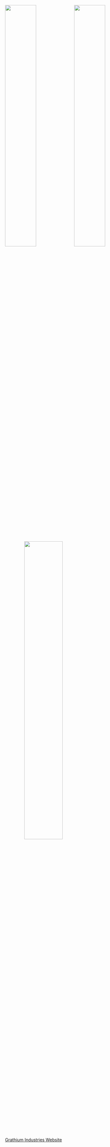 <div>
  <a href="https://github.com/anuraghazra/github-readme-stats"><img src="https://github-readme-stats.vercel.app/api?username=hudson-newey&show_icons=true&theme=nord&hide_border=true" width="45%"><img src="http://github-readme-streak-stats.herokuapp.com?user=hudson-newey&theme=nord&hide_border=true&date_format=j%20M%5B%20Y%5D&fire=DD922B" width="45%"></a>
  <a align="center" href="https://github.com/devSouvik/github-readme-stats" width="60%"><img src="https://github-readme-stats.vercel.app/api/top-langs/?username=hudson-newey&layout=compact&text_color=daf7dc&bg_color=151515" style="position:relative;width:50%;height:50%;"></a>
</div>

<div>
  <a href="https://hudson-newey.github.io/">Grathium Industries Website</a>
</div>
